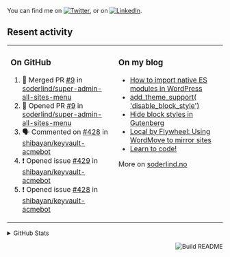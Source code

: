 

<!-- Actual text -->
You can find me on [![Twitter][1.2]][1], or on [![LinkedIn][2.2]][2].

<!-- Icons -->

[1.2]: http://i.imgur.com/wWzX9uB.png (twitter icon without padding)
[2.2]: https://raw.githubusercontent.com/MartinHeinz/MartinHeinz/master/linkedin-3-16.png (LinkedIn icon without padding)

<!-- Links to your social media accounts -->

[1]: https://twitter.com/soderlind
[2]: https://www.linkedin.com/in/soderlind/

## Resent activity

<table width="100%" border="0"><tr><td valign="top" width="49%">

### On GitHub

<!--START_SECTION:activity-->
1. 🎉 Merged PR [#9](https://github.com/soderlind/super-admin-all-sites-menu/pull/9) in [soderlind/super-admin-all-sites-menu](https://github.com/soderlind/super-admin-all-sites-menu)
2. 💪 Opened PR [#9](https://github.com/soderlind/super-admin-all-sites-menu/pull/9) in [soderlind/super-admin-all-sites-menu](https://github.com/soderlind/super-admin-all-sites-menu)
3. 🗣 Commented on [#428](https://github.com/shibayan/keyvault-acmebot/issues/428) in [shibayan/keyvault-acmebot](https://github.com/shibayan/keyvault-acmebot)
4. ❗️ Opened issue [#429](https://github.com/shibayan/keyvault-acmebot/issues/429) in [shibayan/keyvault-acmebot](https://github.com/shibayan/keyvault-acmebot)
5. ❗️ Opened issue [#428](https://github.com/shibayan/keyvault-acmebot/issues/428) in [shibayan/keyvault-acmebot](https://github.com/shibayan/keyvault-acmebot)
<!--END_SECTION:activity-->

</td><td valign="top" width="49%">

### On my blog

<!-- BLOG:START -->
- [How to import native ES modules in WordPress](https://soderlind.no/how-to-import-native-es-modules-in-wordpress/)
- [add_theme_support&lpar; &#39;disable_block_style&#39;&rpar;](https://soderlind.no/add-theme-support-disable-block-style/)
- [Hide block styles in Gutenberg](https://soderlind.no/hide-block-styles-in-gutenberg/)
- [Local by Flywheel: Using WordMove to mirror sites](https://soderlind.no/local-by-flywheel-using-wordmove-to-mirror-sites/)
- [Learn to code!](https://soderlind.no/learn-to-code/)
<!-- BLOG:END -->

More on [soderlind.no](https://soderlind.no/)
</td></tr></table>

<details>
  <summary>GitHub Stats</summary>

  <img align="left" alt="Soderlind's GitHub Stats" src="https://github-readme-stats-d1emiyjuh.vercel.app/api?username=soderlind&show_icons=true&hide_border=true&count_private=true" />
  <img align="left" alt="Soderlind's Languages Stats" src="https://github-readme-stats-d1emiyjuh.vercel.app/api/top-langs/?username=soderlind" />

</details>

<a href="https://github.com/soderlind/soderlind/actions"><img src="https://github.com/soderlind/soderlind/workflows/Build%20README/badge.svg" align="right" alt="Build README"></a>

